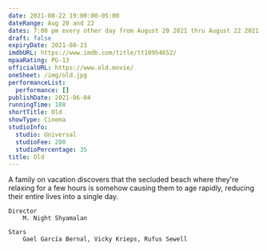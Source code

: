 ```yaml
---
date: 2021-08-22 19:00:00-05:00
dateRange: Aug 20 and 22
dates: 7:00 pm every other day from August 20 2021 thru August 22 2021
draft: false
expiryDate: 2021-08-23
imdbURL: https://www.imdb.com/title/tt10954652/
mpaaRating: PG-13
officialURL: https://www.old.movie/
oneSheet: /img/old.jpg
performanceList:
  performance: []
publishDate: 2021-06-04
runningTime: 108
shortTitle: Old
showType: Cinema
studioInfo:
  studio: Universal
  studioFee: 200
  studioPercentage: 35
title: Old
---
```


A family on vacation discovers that the secluded beach where they're relaxing for a few hours is somehow causing them to age rapidly, reducing their entire lives into a single day.

    Director
        M. Night Shyamalan

    Stars
        Gael García Bernal, Vicky Krieps, Rufus Sewell